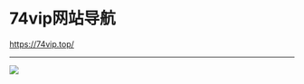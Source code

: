 # 74vip网站导航
https://74vip.top/

---
![](https://s2.ax1x.com/2019/05/17/Eqr83Q.png)

<!-- 
```
cd '路径'
git init
git add .
git commit -m '描述信息'
git remote add origin git@github.com:74vip/74vip.git
git pull origin master
第一次 git push --set-upstream origin master -f
git push origin master
```
-->
<!-- git add . && git commit -m update && git pull origin master && git push origin master -->
<!-- github -->
<!--
第2次建立密钥，需要加入ssh-agent

git config --global user.name "你的名字"
git config --global user.email "你的邮箱"

ssh-keygen -C "your.email@example.com"     公钥生成后填写到个人公钥
ssh -T git@github.com    首次建立信任

将新生成的key添加到ssh-agent中:
eval "$(ssh-agent -s)"

输入如上代码会输出：
Agent pid XXX

然后再输入：
ssh-add ~/.ssh/id_rsa
-->